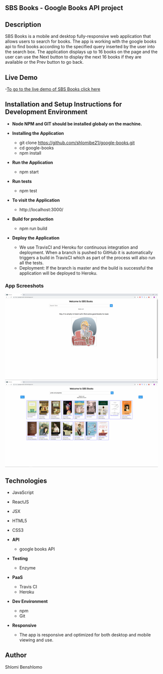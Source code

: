 ## SBS Books - Google Books API project

## Description
SBS Books is a mobile and desktop fully-responsive web application that allows users to search for books. The app is working with the google books api to find books according to the specified query inserted by the user into the search box.
The application displays up to 16 books on the page and the user can use the Next button to display the next 16 books if they are available or the Prev button to go back.

## Live Demo
-[To go to the live demo of SBS Books click here](https://google-books-sbs.herokuapp.com/)

## Installation and Setup Instructions for Development Environment
- **Node NPM and  GIT should be installed globaly on the machine.**

- **Installing the Application**
  - git clone https://github.com/shlomibe21/google-books.git
  - cd google-books
  - npm install

- **Run the Application**
  - npm start

- **Run tests**
  - npm test

- **To visit the Application**
  - http://localhost:3000/

- **Build for production**
  - npm run build

- **Deploy the Application**
  * We use TravisCI and Heroku for continuous integration and deployment. When a branch is pushed to GitHub it is automatically triggers a build in TravisCI which as part of the process will also run all the tests. 
  * Deployment: If the branch is master and the build is successful the application will be deployed to Heroku.

### App Screeshots
![Dashboard - empty page](https://github.com/shlomibe21/google-books/blob/master/public/screenshots/SBSBooksEmptyPage.png)
![Dashboard - with search results](https://github.com/shlomibe21/google-books/blob/master/public/screenshots/SBSBooksDashboard.png)

## Technologies
  - JavaScript
  - ReactJS
  - JSX
  - HTML5
  - CSS3
  
- **API**
  - google books API

- **Testing**
  - Enzyme

- **PaaS**
  - Travis CI
  - Heroku

 - **Dev Environment**
   - npm
   - Git

- **Responsive**
   - The app is responsive and optimized for both desktop and mobile viewing and use.
   
## Author
Shlomi Benshlomo
